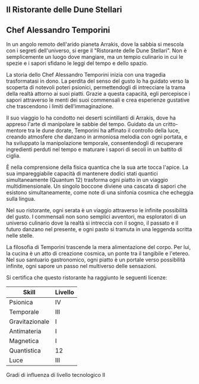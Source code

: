 ## Il Ristorante delle Dune Stellari

## Chef Alessandro Temporini

In un angolo remoto dell'arido pianeta Arrakis, dove la sabbia si mescola con i segreti dell'universo, si erge il "Ristorante delle Dune Stellari". Non è semplicemente un luogo dove mangiare, ma un tempio culinario in cui le spezie e i sapori sfidano le leggi del tempo e dello spazio.

La storia dello Chef Alessandro Temporini inizia con una tragedia trasformatasi in dono. La perdita del senso del gusto lo ha guidato verso la scoperta di notevoli poteri psionici, permettendogli di intrecciare la trama della realtà attorno ai suoi piatti. Grazie a questa capacità, egli percepisce i sapori attraverso le menti dei suoi commensali e crea esperienze gustative che trascendono i limiti dell'immaginazione.

Il suo viaggio lo ha condotto nei deserti scintillanti di Arrakis, dove ha appreso l'arte di manipolare le sabbie del tempo. Guidato da un critto-mentore tra le dune dorate, Temporini ha affinato il controllo della luce, creando atmosfere che danzano in armoniosa melodia con ogni portata, e ha sviluppato la manipolazione temporale, consentendogli di recuperare ingredienti perduti nel tempo e maturare i sapori di secoli in un battito di ciglia.

È nella comprensione della fisica quantica che la sua arte tocca l'apice. La sua impareggiabile capacità di mantenere dodici stati quantici simultaneamente (Quantum 12) trasforma ogni piatto in un viaggio multidimensionale. Un singolo boccone diviene una cascata di sapori che esistono simultaneamente, come note di una sinfonia cosmica che echeggia sulla lingua.

Nel suo ristorante, ogni serata è un viaggio attraverso le infinite possibilità del gusto. I commensali non sono semplici avventori, ma esploratori di un universo culinario dove la realtà si intreccia con il sogno, il passato e il futuro danzano nel presente, e ogni pasto si tramuta in una leggenda scritta nelle stelle.

La filosofia di Temporini trascende la mera alimentazione del corpo. Per lui, la cucina è un atto di creazione cosmica, un ponte tra il tangibile e l'etereo. Nel suo santuario gastronomico, ogni piatto è un portale verso possibilità infinite, ogni sapore un passo nel multiverso delle sensazioni.

Si certifica che questo ristorante ha raggiunto le seguenti licenze:

| Skill          | Livello   |
|----------------|-----------|
| Psionica       | IV        |
| Temporale      | III       |
| Gravitazionale | I         |
| Antimateria    | I         |
| Magnetica      | I         |
| Quantistica    | 12        |
| Luce           | III       |

Gradi di influenza di livello tecnologico II

